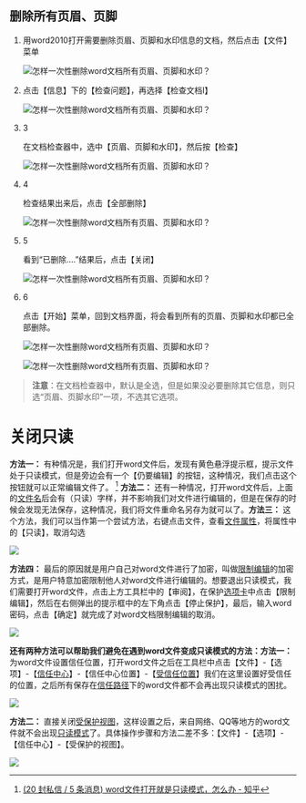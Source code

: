 ## 删除所有页眉、页脚

1. 用word2010打开需要删除页眉、页脚和水印信息的文档，然后点击【文件】菜单
    
    ![怎样一次性删除word文档所有页眉、页脚和水印？](https://exp-picture.cdn.bcebos.com/116b1ae23ea23a42dae77aa43733ec3835bbc031.jpg?x-bce-process=image%2Fresize%2Cm_lfit%2Cw_500%2Climit_1%2Fformat%2Cf_auto%2Fquality%2Cq_80)
    
2. 点击【信息】下的【检查问题】，再选择【检查文档I】
    
    ![怎样一次性删除word文档所有页眉、页脚和水印？](https://exp-picture.cdn.bcebos.com/a31e1214c27bd28202147bf23cb1eef97ebd3636.jpg?x-bce-process=image%2Fresize%2Cm_lfit%2Cw_500%2Climit_1%2Fformat%2Cf_auto%2Fquality%2Cq_80)
    
3. 3
    
    在文档检查器中，选中【页眉、页脚和水印】，然后按【检查】
    
    ![怎样一次性删除word文档所有页眉、页脚和水印？](https://exp-picture.cdn.bcebos.com/35f2224133bad3418de03b83427622bc7cc52c36.jpg?x-bce-process=image%2Fresize%2Cm_lfit%2Cw_500%2Climit_1%2Fformat%2Cf_auto%2Fquality%2Cq_80)
    
4. 4
    
    检查结果出来后，点击【全部删除】
    
    ![怎样一次性删除word文档所有页眉、页脚和水印？](https://exp-picture.cdn.bcebos.com/d4071b96b814f4d02c9e1266cdfe474ec3832336.jpg?x-bce-process=image%2Fresize%2Cm_lfit%2Cw_500%2Climit_1%2Fformat%2Cf_auto%2Fquality%2Cq_80)
    
5. 5
    
    看到“已删除....”结果后，点击【关闭】
    
    ![怎样一次性删除word文档所有页眉、页脚和水印？](https://exp-picture.cdn.bcebos.com/3aae2b4f50b8b43e0b468dfe7132939c2df71936.jpg?x-bce-process=image%2Fresize%2Cm_lfit%2Cw_500%2Climit_1%2Fformat%2Cf_auto%2Fquality%2Cq_80)
    
6. 6
    
    点击【开始】菜单，回到文档界面，将会看到所有的页眉、页脚和水印都已全部删除。
    
    ![怎样一次性删除word文档所有页眉、页脚和水印？](https://exp-picture.cdn.bcebos.com/cf6d451b1edef4dc0ea4c9ab45ecd3d968750c36.jpg?x-bce-process=image%2Fresize%2Cm_lfit%2Cw_500%2Climit_1%2Fformat%2Cf_auto%2Fquality%2Cq_80)
    
    ![怎样一次性删除word文档所有页眉、页脚和水印？](https://exp-picture.cdn.bcebos.com/58021a0148fe1e42e4f6de65c2299a8838130336.jpg?x-bce-process=image%2Fresize%2Cm_lfit%2Cw_500%2Climit_1%2Fformat%2Cf_auto%2Fquality%2Cq_80)
 >	**注意**：在文档检查器中，默认是全选，但是如果没必要删除其它信息，则只选“页眉、页脚水印”一项，不选其它选项。


# 关闭只读

**方法一：** 有种情况是，我们打开word文件后，发现有黄色悬浮提示框，提示文件处于只读模式，但是旁边会有一个【仍要编辑】的按钮，这种情况，我们点击这个按钮就可以正常编辑文件了。 [^1] 
**方法二：** 还有一种情况，打开word文件后，上面的[文件名](https://www.zhihu.com/search?q=%E6%96%87%E4%BB%B6%E5%90%8D&search_source=Entity&hybrid_search_source=Entity&hybrid_search_extra=%7B%22sourceType%22%3A%22answer%22%2C%22sourceId%22%3A2928005366%7D)后会有（只读）字样，并不影响我们对文件进行编辑的，但是在保存的时候会发现无法保存，这种情况，我们将文件重命名另存为就可以了。**方法三：** 这个方法，我们可以当作第一个尝试方法，右键点击文件，查看[文件属性](https://www.zhihu.com/search?q=%E6%96%87%E4%BB%B6%E5%B1%9E%E6%80%A7&search_source=Entity&hybrid_search_source=Entity&hybrid_search_extra=%7B%22sourceType%22%3A%22answer%22%2C%22sourceId%22%3A2928005366%7D)，将属性中的【只读】，取消勾选  

![](https://pic4.zhimg.com/v2-cb2621a066606a7ceee441f8ebbfdcc5_1440w.jpg)

  
**方法四：** 最后的原因就是用户自己对word文件进行了加密，叫做[限制编辑](https://zhida.zhihu.com/search?content_id=224731412&content_type=Article&match_order=1&q=%E9%99%90%E5%88%B6%E7%BC%96%E8%BE%91&zhida_source=entity)的加密方式，是用户特意加密限制他人对word文件进行编辑的。想要退出只读模式，我们需要打开word文件，点击上方工具栏中的【审阅】，在保护[选项卡](https://www.zhihu.com/search?q=%E9%80%89%E9%A1%B9%E5%8D%A1&search_source=Entity&hybrid_search_source=Entity&hybrid_search_extra=%7B%22sourceType%22%3A%22answer%22%2C%22sourceId%22%3A2928005366%7D)中点击【限制编辑】，然后在右侧弹出的提示框中的左下角点击【停止保护】，最后，输入word密码，点击【确定】就完成了对word文档限制编辑的取消。  

![](https://pic2.zhimg.com/v2-7d107d75a4b91a05f4c411a29af9eecf_1440w.jpg)

  
**还有两种方法可以帮助我们避免在遇到word文件变成只读模式的方法：方法一：** 为word文件设置信任位置，打开word文件之后在工具栏中点击【文件】-【选项】-【[信任中心](https://www.zhihu.com/search?q=%E4%BF%A1%E4%BB%BB%E4%B8%AD%E5%BF%83&search_source=Entity&hybrid_search_source=Entity&hybrid_search_extra=%7B%22sourceType%22%3A%22answer%22%2C%22sourceId%22%3A2928005366%7D)】-【信任中心位置】-【[受信任位置](https://zhida.zhihu.com/search?content_id=224731412&content_type=Article&match_order=1&q=%E5%8F%97%E4%BF%A1%E4%BB%BB%E4%BD%8D%E7%BD%AE&zhida_source=entity)】我们在这里设置好受信任的位置，之后所有保存在[信任路径](https://www.zhihu.com/search?q=%E4%BF%A1%E4%BB%BB%E8%B7%AF%E5%BE%84&search_source=Entity&hybrid_search_source=Entity&hybrid_search_extra=%7B%22sourceType%22%3A%22answer%22%2C%22sourceId%22%3A2928005366%7D)下的word文件都不会再出现只读模式的困扰。  

![](https://pica.zhimg.com/v2-f2695c2db353b2b23a73d71fbd4cb84e_1440w.jpg)

  
**方法二：** 直接关闭[受保护视图](https://www.zhihu.com/search?q=%E5%8F%97%E4%BF%9D%E6%8A%A4%E8%A7%86%E5%9B%BE&search_source=Entity&hybrid_search_source=Entity&hybrid_search_extra=%7B%22sourceType%22%3A%22answer%22%2C%22sourceId%22%3A2928005366%7D)，这样设置之后，来自网络、QQ等地方的word文件就不会出现[只读模式](https://www.zhihu.com/search?q=%E5%8F%AA%E8%AF%BB%E6%A8%A1%E5%BC%8F&search_source=Entity&hybrid_search_source=Entity&hybrid_search_extra=%7B%22sourceType%22%3A%22answer%22%2C%22sourceId%22%3A2928005366%7D)了。具体操作步骤和方法二差不多：【文件】-【选项】-【信任中心】-【受保护的视图】。  

![](https://pic2.zhimg.com/v2-b24d0e66511d11b7817f911cdedaf7cb_1440w.jpg)

[^1]: [(20 封私信 / 5 条消息) word文件打开就是只读模式，怎么办 - 知乎](https://zhuanlan.zhihu.com/p/614699813)
